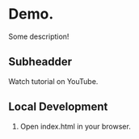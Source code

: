 # Demo.

Some description!

## Subheadder

Watch tutorial on YouTube.

## Local Development 

1. Open index.html in your browser.